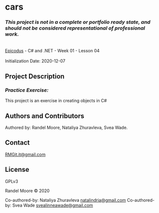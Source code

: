 # cars
### _This project is not in a complete or portfolio ready state, and should not be considered representational of professional work._<br><br>
[Epicodus](https://www.epicodus.com/) - C# and .NET - Week 01 - Lesson 04<br><br>
Initialization Date: 2020-12-07

## Project Description
### _Practice Exercise:_<br>
This project is an exercise in creating objects in C#

## Authors and Contributors
Authored by: Randel Moore, Nataliya Zhuravleva, Svea Wade.

## Contact
RMGit.it@gmail.com

## License

GPLv3

Randel Moore © 2020

Co-authored-by: Nataliya Zhuravleva <natalindria@gmail.com>
Co-authored-by: Svea Wade <svealinneawade@gmail.com>